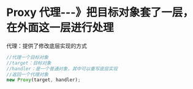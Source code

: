 # Proxy 代理---》把目标对象套了一层，在外面这一层进行处理

代理：提供了修改底层实现的方式

```js
//代理一个目标对象
//target：目标对象
//handler：是一个普通对象，其中可以重写底层实现
//返回一个代理对象
new Proxy(target, handler);
```
